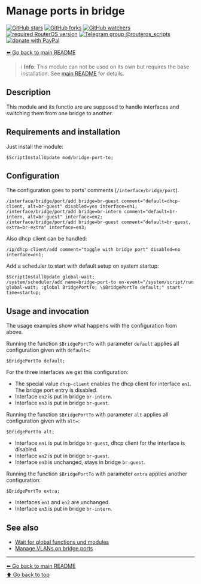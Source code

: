 Manage ports in bridge
======================

[![GitHub stars](https://img.shields.io/github/stars/eworm-de/routeros-scripts?logo=GitHub&style=flat&color=red)](https://github.com/eworm-de/routeros-scripts/stargazers)
[![GitHub forks](https://img.shields.io/github/forks/eworm-de/routeros-scripts?logo=GitHub&style=flat&color=green)](https://github.com/eworm-de/routeros-scripts/network)
[![GitHub watchers](https://img.shields.io/github/watchers/eworm-de/routeros-scripts?logo=GitHub&style=flat&color=blue)](https://github.com/eworm-de/routeros-scripts/watchers)
[![required RouterOS version](https://img.shields.io/badge/RouterOS-7.15-yellow?style=flat)](https://mikrotik.com/download/changelogs/)
[![Telegram group @routeros_scripts](https://img.shields.io/badge/Telegram-%40routeros__scripts-%2326A5E4?logo=telegram&style=flat)](https://t.me/routeros_scripts)
[![donate with PayPal](https://img.shields.io/badge/Like_it%3F-Donate!-orange?logo=githubsponsors&logoColor=orange&style=flat)](https://www.paypal.com/cgi-bin/webscr?cmd=_s-xclick&hosted_button_id=A4ZXBD6YS2W8J)

[⬅️ Go back to main README](../../README.md)

> ℹ️️ **Info**: This module can not be used on its own but requires the base
> installation. See [main README](../../README.md) for details.

Description
-----------

This module and its functio are are supposed to handle interfaces and
switching them from one bridge to another.

Requirements and installation
-----------------------------

Just install the module:

    $ScriptInstallUpdate mod/bridge-port-to;

Configuration
-------------

The configuration goes to ports' comments (`/interface/bridge/port`).

    /interface/bridge/port/add bridge=br-guest comment="default=dhcp-client, alt=br-guest" disabled=yes interface=en1;
    /interface/bridge/port/add bridge=br-intern comment="default=br-intern, alt=br-guest" interface=en2;
    /interface/bridge/port/add bridge=br-guest comment="default=br-guest, extra=br-extra" interface=en3;

Also dhcp client can be handled:

    /ip/dhcp-client/add comment="toggle with bridge port" disabled=no interface=en1;

Add a scheduler to start with default setup on system startup:

    $ScriptInstallUpdate global-wait;
    /system/scheduler/add name=bridge-port-to on-event="/system/script/run global-wait; :global BridgePortTo; \$BridgePortTo default;" start-time=startup;

Usage and invocation
--------------------

The usage examples show what happens with the configuration from above.

Running the function `$BridgePortTo` with parameter `default` applies all
configuration given with `default=`:

    $BridgePortTo default;

For the three interfaces we get this configuration:

* The special value `dhcp-client` enables the dhcp client for interface `en1`. The bridge port entry is disabled.
* Interface `en2` is put in bridge `br-intern`.
* Interface `en3` is put in bridge `br-guest`.

Running the function `$BridgePortTo` with parameter `alt` applies all
configuration given with `alt=`:

    $BridgePortTo alt;

* Interface `en1` is put in bridge `br-guest`, dhcp client for the interface is disabled.
* Interface `en2` is put in bridge `br-guest`.
* Interface `en3` is unchanged, stays in bridge `br-guest`.

Running the function `$BridgePortTo` with parameter `extra` applies another
configuration:

    $BridgePortTo extra;

* Interfaces `en1` and `en2` are unchanged.
* Interface `en3` is put in bridge `br-intern`.

See also
--------

* [Wait for global functions und modules](../global-wait.md)
* [Manage VLANs on bridge ports](bridge-port-vlan.md)

---
[⬅️ Go back to main README](../../README.md)  
[⬆️ Go back to top](#top)

